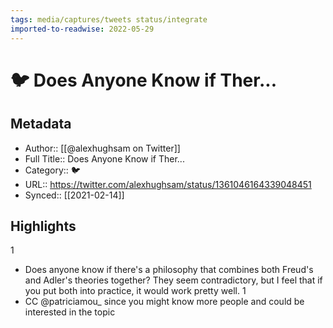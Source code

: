 ```yaml
---
tags: media/captures/tweets status/integrate
imported-to-readwise: 2022-05-29
---
```

# 🐦 Does Anyone Know if Ther...

## Metadata
- Author:: [[@alexhughsam on Twitter]]
- Full Title:: Does Anyone Know if Ther...
- Category:: 🐦
- URL:: https://twitter.com/alexhughsam/status/1361046164339048451
- Synced:: [[2021-02-14]]

## Highlights
1
- Does anyone know if there's a philosophy that combines both Freud's and Adler's theories together?
  They seem contradictory, but I feel that if you put both into practice, it would work pretty well.
1
- CC @patriciamou_ since you might know more people and could be interested in the topic
